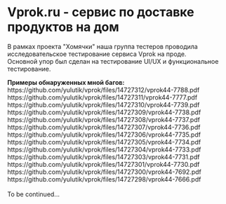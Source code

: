 # Vprok.ru - сервис по доставке продуктов на дом
В рамках проекта "Хомячки" наша группа тестеров проводила исследовательское тестирование сервиса Vprok на проде.<br/>
Основной упор был сделан на тестирование UI/UX и функциональное тестирование.
<div><b>Примеры обнаруженных мной багов:</b>
<div>https://github.com/yulutik/vprok/files/14727312/vprok44-7788.pdf</div>
<div>https://github.com/yulutik/vprok/files/14727311/vprok44-7777.pdf</div>
<div>https://github.com/yulutik/vprok/files/14727310/vprok44-7739.pdf</div>
<div>https://github.com/yulutik/vprok/files/14727309/vprok44-7738.pdf</div>
<div>https://github.com/yulutik/vprok/files/14727308/vprok44-7737.pdf</div>
<div>https://github.com/yulutik/vprok/files/14727307/vprok44-7736.pdf</div>
<div>https://github.com/yulutik/vprok/files/14727306/vprok44-7735.pdf</div>
<div>https://github.com/yulutik/vprok/files/14727305/vprok44-7734.pdf</div>
<div>https://github.com/yulutik/vprok/files/14727304/vprok44-7733.pdf</div>
<div>https://github.com/yulutik/vprok/files/14727303/vprok44-7731.pdf</div>
<div>https://github.com/yulutik/vprok/files/14727301/vprok44-7730.pdf</div>
<div>https://github.com/yulutik/vprok/files/14727300/vprok44-7692.pdf</div>
<div>https://github.com/yulutik/vprok/files/14727298/vprok44-7666.pdf</div>
</div>
<br/>
<div>To be continued...</div>
